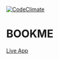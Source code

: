 [![CodeClimate](http://img.shields.io/codeclimate/github/rstacruz/REPO.svg?style=flat)](https://codeclimate.com/github/ranchow/dentico 
"CodeClimate")
# BOOKME
[Live App](https://dentico.herokuapp.com/)